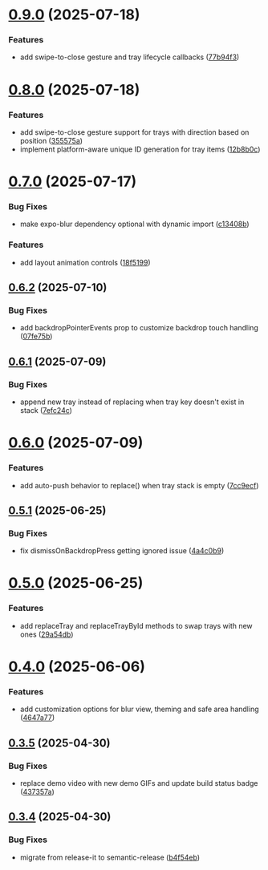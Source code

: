# [0.9.0](https://github.com/sivantha96/react-native-trays/compare/v0.8.0...v0.9.0) (2025-07-18)


### Features

* add swipe-to-close gesture and tray lifecycle callbacks ([77b94f3](https://github.com/sivantha96/react-native-trays/commit/77b94f30a3baee2f9877385ae57fd7f9f6ff52dc))

# [0.8.0](https://github.com/sivantha96/react-native-trays/compare/v0.7.0...v0.8.0) (2025-07-18)


### Features

* add swipe-to-close gesture support for trays with direction based on position ([355575a](https://github.com/sivantha96/react-native-trays/commit/355575ab89940724f655510653dbc5b524cedd7a))
* implement platform-aware unique ID generation for tray items ([12b8b0c](https://github.com/sivantha96/react-native-trays/commit/12b8b0c55eeeb40a31d90fc36fe8c48a5b694ab0))

# [0.7.0](https://github.com/sivantha96/react-native-trays/compare/v0.6.2...v0.7.0) (2025-07-17)


### Bug Fixes

* make expo-blur dependency optional with dynamic import ([c13408b](https://github.com/sivantha96/react-native-trays/commit/c13408b9fa380ff390c071d4c534f16931909aea))


### Features

* add layout animation controls ([18f5199](https://github.com/sivantha96/react-native-trays/commit/18f5199930283cfc0d4fb80a630bd5f561d43d5e))

## [0.6.2](https://github.com/sivantha96/react-native-trays/compare/v0.6.1...v0.6.2) (2025-07-10)


### Bug Fixes

* add backdropPointerEvents prop to customize backdrop touch handling ([07fe75b](https://github.com/sivantha96/react-native-trays/commit/07fe75b26a3022ac01679a2ebd6df80b91eb0499))

## [0.6.1](https://github.com/sivantha96/react-native-trays/compare/v0.6.0...v0.6.1) (2025-07-09)


### Bug Fixes

* append new tray instead of replacing when tray key doesn't exist in stack ([7efc24c](https://github.com/sivantha96/react-native-trays/commit/7efc24cf7d3a6f63db2cd66659bc71e1ba57208f))

# [0.6.0](https://github.com/sivantha96/react-native-trays/compare/v0.5.1...v0.6.0) (2025-07-09)


### Features

* add auto-push behavior to replace() when tray stack is empty ([7cc9ecf](https://github.com/sivantha96/react-native-trays/commit/7cc9ecf1fdd88580209a541e6012058641397e93))

## [0.5.1](https://github.com/sivantha96/react-native-trays/compare/v0.5.0...v0.5.1) (2025-06-25)


### Bug Fixes

* fix dismissOnBackdropPress getting ignored issue ([4a4c0b9](https://github.com/sivantha96/react-native-trays/commit/4a4c0b93bfc3616b55802273ecd08e8107d66e98))

# [0.5.0](https://github.com/sivantha96/react-native-trays/compare/v0.4.0...v0.5.0) (2025-06-25)


### Features

* add replaceTray and replaceTrayById methods to swap trays with new ones ([29a54db](https://github.com/sivantha96/react-native-trays/commit/29a54dbbf98ad9e7dd2b1f6915c5d54a821a2f10))

# [0.4.0](https://github.com/sivantha96/react-native-trays/compare/v0.3.5...v0.4.0) (2025-06-06)


### Features

* add customization options for blur view, theming and safe area handling ([4647a77](https://github.com/sivantha96/react-native-trays/commit/4647a77cdf3634bde9ec2e2f754462e993803be3))

## [0.3.5](https://github.com/sivantha96/react-native-trays/compare/v0.3.4...v0.3.5) (2025-04-30)

### Bug Fixes

- replace demo video with new demo GIFs and update build status badge ([437357a](https://github.com/sivantha96/react-native-trays/commit/437357a7bacd3416e7472a9bb97d555f05b035df))

## [0.3.4](https://github.com/sivantha96/react-native-trays/compare/v0.3.3...v0.3.4) (2025-04-30)

### Bug Fixes

- migrate from release-it to semantic-release ([b4f54eb](https://github.com/sivantha96/react-native-trays/commit/b4f54eb204f11948acef27112211add8a32a9080))
